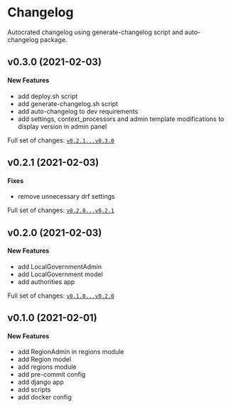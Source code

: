 # Changelog

Autocrated changelog using generate-changelog script and auto-changelog package.

## v0.3.0 (2021-02-03)

#### New Features

* add deploy.sh script
* add generate-changelog.sh script
* add auto-changelog to dev requirements
* add settings, context_processors and admin template modifications to display version in admin panel

Full set of changes: [`v0.2.1...v0.3.0`](https://github.com/Swojak-A/versioning_example/compare/v0.2.1...v0.3.0)

## v0.2.1 (2021-02-03)

#### Fixes

* remove unnecessary drf settings

Full set of changes: [`v0.2.0...v0.2.1`](https://github.com/Swojak-A/versioning_example/compare/v0.2.0...v0.2.1)

## v0.2.0 (2021-02-03)

#### New Features

* add LocalGovernmentAdmin
* add LocalGovernment model
* add authorities app

Full set of changes: [`v0.1.0...v0.2.0`](https://github.com/Swojak-A/versioning_example/compare/v0.1.0...v0.2.0)

## v0.1.0 (2021-02-01)

#### New Features

* add RegionAdmin in regions module
* add Region model
* add regions module
* add pre-commit config
* add django app
* add scripts
* add docker config
